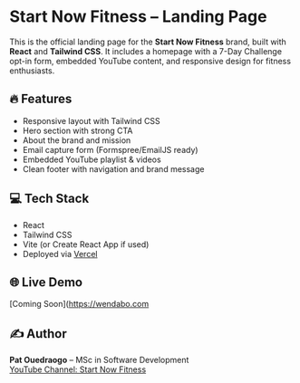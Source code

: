 # Start Now Fitness – Landing Page

This is the official landing page for the **Start Now Fitness** brand, built with **React** and **Tailwind CSS**. It includes a homepage with a 7-Day Challenge opt-in form, embedded YouTube content, and responsive design for fitness enthusiasts.

## 🔥 Features
- Responsive layout with Tailwind CSS
- Hero section with strong CTA
- About the brand and mission
- Email capture form (Formspree/EmailJS ready)
- Embedded YouTube playlist & videos
- Clean footer with navigation and brand message

## 💻 Tech Stack
- React
- Tailwind CSS
- Vite (or Create React App if used)
- Deployed via [Vercel](https://vercel.com)


## 🌐 Live Demo
[Coming Soon](https://wendabo.com

## ✍️ Author
**Pat Ouedraogo** – MSc in Software Development  
[YouTube Channel: Start Now Fitness](https://youtube.com/@startnowfitness)
